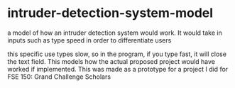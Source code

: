 # intruder-detection-system-model
a model of how an intruder detection system would work. It would take in inputs such as type speed in order to differentiate users

this specific use types slow, so in the program, if you type fast, it will close the text field. This models how the actual proposed project would have worked if implemented.
This was made as a prototype for a project I did for FSE 150: Grand Challenge Scholars

